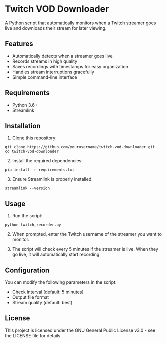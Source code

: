 # Twitch VOD Downloader

A Python script that automatically monitors when a Twitch streamer goes live and downloads their stream for later viewing.

## Features

- Automatically detects when a streamer goes live
- Records streams in high quality
- Saves recordings with timestamps for easy organization
- Handles stream interruptions gracefully
- Simple command-line interface

## Requirements

- Python 3.6+
- Streamlink

## Installation

1. Clone this repository:
```
git clone https://github.com/yourusername/twitch-vod-downloader.git
cd twitch-vod-downloader
```

2. Install the required dependencies:
```
pip install -r requirements.txt
```

3. Ensure Streamlink is properly installed:
```
streamlink --version
```

## Usage

1. Run the script:
```
python twitch_recorder.py
```

2. When prompted, enter the Twitch username of the streamer you want to monitor.

3. The script will check every 5 minutes if the streamer is live. When they go live, it will automatically start recording.

## Configuration

You can modify the following parameters in the script:
- Check interval (default: 5 minutes)
- Output file format
- Stream quality (default: best)

## License

This project is licensed under the GNU General Public License v3.0 - see the LICENSE file for details.
